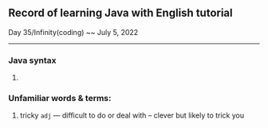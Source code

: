 ## Record of  learning Java with English tutorial

Day  35/Infinity(coding) ~~ July 5, 2022

-----

### Java syntax

1.  

### Unfamiliar words & terms:

1. tricky `adj` — difficult to do or deal with – clever but likely to trick you